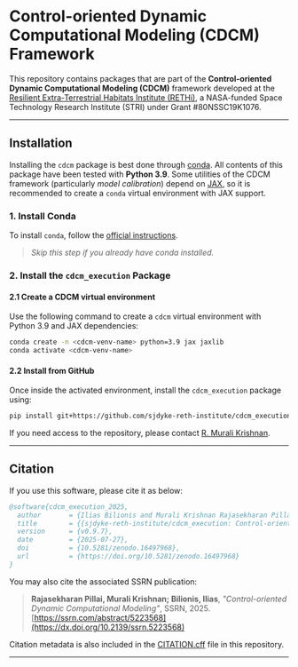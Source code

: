 # Control-oriented Dynamic Computational Modeling (CDCM) Framework

This repository contains packages that are part of the **Control-oriented Dynamic Computational Modeling (CDCM)** framework developed at the [Resilient Extra-Terrestrial Habitats Institute (RETHi)](https://rethi.nd.edu), a NASA-funded Space Technology Research Institute (STRI) under Grant #80NSSC19K1076.

---

## Installation

Installing the `cdcm` package is best done through [conda](https://docs.conda.io/en/latest/). All contents of this package have been tested with **Python 3.9**. Some utilities of the CDCM framework (particularly *model calibration*) depend on [JAX](https://github.com/google/jax), so it is recommended to create a `conda` virtual environment with JAX support.

### 1. Install Conda

To install `conda`, follow the [official instructions](https://conda.io/docs/user-guide/install/).

> _Skip this step if you already have conda installed._

### 2. Install the `cdcm_execution` Package

#### 2.1 Create a CDCM virtual environment

Use the following command to create a `cdcm` virtual environment with Python 3.9 and JAX dependencies:

```bash
conda create -n <cdcm-venv-name> python=3.9 jax jaxlib
conda activate <cdcm-venv-name>
```

#### 2.2 Install from GitHub

Once inside the activated environment, install the `cdcm_execution` package using:

```bash
pip install git+https://github.com/sjdyke-reth-institute/cdcm_execution
```

If you need access to the repository, please contact [R. Murali Krishnan](mailto:mrajase@purdue.edu).

---

## Citation

If you use this software, please cite it as below:

```bibtex
@software{cdcm_execution_2025,
  author       = {Ilias Bilionis and Murali Krishnan Rajasekharan Pillai},
  title        = {{sjdyke-reth-institute/cdcm_execution: Control-oriented Dynamic Computational Modeling (CDCM) Execution Language}},
  version      = {v0.9.7},
  date         = {2025-07-27},
  doi          = {10.5281/zenodo.16497968},
  url          = {https://doi.org/10.5281/zenodo.16497968}
}
```

You may also cite the associated SSRN publication:

> **Rajasekharan Pillai, Murali Krishnan; Bilionis, Ilias**, *"Control-oriented Dynamic Computational Modeling"*, SSRN, 2025. [https://ssrn.com/abstract/5223568](https://dx.doi.org/10.2139/ssrn.5223568)

Citation metadata is also included in the [CITATION.cff](./CITATION.cff) file in this repository.

---